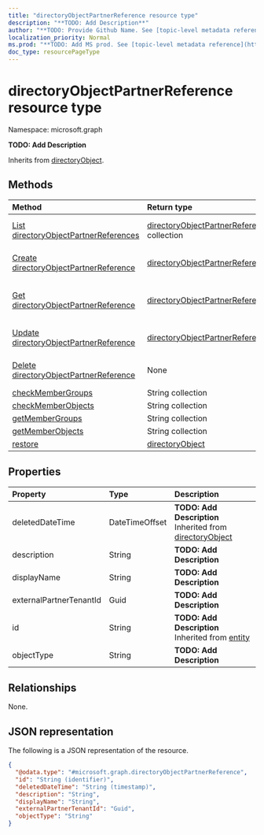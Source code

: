 ```yaml
---
title: "directoryObjectPartnerReference resource type"
description: "**TODO: Add Description**"
author: "**TODO: Provide Github Name. See [topic-level metadata reference](https://msgo.azurewebsites.net/add/document/guidelines/metadata.html#topic-level-metadata)**"
localization_priority: Normal
ms.prod: "**TODO: Add MS prod. See [topic-level metadata reference](https://msgo.azurewebsites.net/add/document/guidelines/metadata.html#topic-level-metadata)**"
doc_type: resourcePageType
---
```


# directoryObjectPartnerReference resource type

Namespace: microsoft.graph

**TODO: Add Description**


Inherits from [directoryObject](../resources/directoryobject.md).

## Methods
|Method|Return type|Description|
|:---|:---|:---|
|[List directoryObjectPartnerReferences](../api/directoryobjectpartnerreference-list.md)|[directoryObjectPartnerReference](../resources/directoryobjectpartnerreference.md) collection|Get a list of the [directoryObjectPartnerReference](../resources/directoryobjectpartnerreference.md) objects and their properties.|
|[Create directoryObjectPartnerReference](../api/directoryobjectpartnerreference-create.md)|[directoryObjectPartnerReference](../resources/directoryobjectpartnerreference.md)|Create a new [directoryObjectPartnerReference](../resources/directoryobjectpartnerreference.md) object.|
|[Get directoryObjectPartnerReference](../api/directoryobjectpartnerreference-get.md)|[directoryObjectPartnerReference](../resources/directoryobjectpartnerreference.md)|Read the properties and relationships of a [directoryObjectPartnerReference](../resources/directoryobjectpartnerreference.md) object.|
|[Update directoryObjectPartnerReference](../api/directoryobjectpartnerreference-update.md)|[directoryObjectPartnerReference](../resources/directoryobjectpartnerreference.md)|Update the properties of a [directoryObjectPartnerReference](../resources/directoryobjectpartnerreference.md) object.|
|[Delete directoryObjectPartnerReference](../api/directoryobjectpartnerreference-delete.md)|None|Deletes a [directoryObjectPartnerReference](../resources/directoryobjectpartnerreference.md) object.|
|[checkMemberGroups](../api/directoryobjectpartnerreference-checkmembergroups.md)|String collection|**TODO: Add Description**|
|[checkMemberObjects](../api/directoryobjectpartnerreference-checkmemberobjects.md)|String collection|**TODO: Add Description**|
|[getMemberGroups](../api/directoryobjectpartnerreference-getmembergroups.md)|String collection|**TODO: Add Description**|
|[getMemberObjects](../api/directoryobjectpartnerreference-getmemberobjects.md)|String collection|**TODO: Add Description**|
|[restore](../api/directoryobjectpartnerreference-restore.md)|[directoryObject](../resources/directoryobject.md)|**TODO: Add Description**|

## Properties
|Property|Type|Description|
|:---|:---|:---|
|deletedDateTime|DateTimeOffset|**TODO: Add Description** Inherited from [directoryObject](../resources/directoryobject.md)|
|description|String|**TODO: Add Description**|
|displayName|String|**TODO: Add Description**|
|externalPartnerTenantId|Guid|**TODO: Add Description**|
|id|String|**TODO: Add Description** Inherited from [entity](../resources/entity.md)|
|objectType|String|**TODO: Add Description**|

## Relationships
None.

## JSON representation
The following is a JSON representation of the resource.
<!-- {
  "blockType": "resource",
  "keyProperty": "id",
  "@odata.type": "microsoft.graph.directoryObjectPartnerReference",
  "baseType": "microsoft.graph.directoryObject",
  "openType": false
}
-->
``` json
{
  "@odata.type": "#microsoft.graph.directoryObjectPartnerReference",
  "id": "String (identifier)",
  "deletedDateTime": "String (timestamp)",
  "description": "String",
  "displayName": "String",
  "externalPartnerTenantId": "Guid",
  "objectType": "String"
}
```

